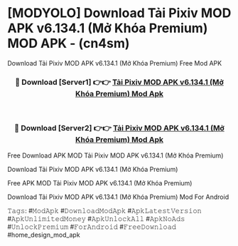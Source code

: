 # [MODYOLO] Download Tải Pixiv MOD APK v6.134.1 (Mở Khóa Premium) MOD APK - (cn4sm)
Download Tải Pixiv MOD APK v6.134.1 (Mở Khóa Premium) Free Mod APK

<div align="center">
<h3>🔴 Download [Server1] 👉👉 <a href="https://apk-comot.site?title=Tải_Pixiv_MOD_APK_v6.134.1_(Mở_Khóa_Premium)">Tải Pixiv MOD APK v6.134.1 (Mở Khóa Premium) Mod Apk</a></h3><br>

<h3>🔴 Download [Server2] 👉👉 <a href="https://apk-comot.site?title=Tải_Pixiv_MOD_APK_v6.134.1_(Mở_Khóa_Premium)">Tải Pixiv MOD APK v6.134.1 (Mở Khóa Premium) Mod Apk</a></h3>
</div>


Free Download APK MOD Tải Pixiv MOD APK v6.134.1 (Mở Khóa Premium)

Download Tải Pixiv MOD APK v6.134.1 (Mở Khóa Premium) 

Free APK MOD Tải Pixiv MOD APK v6.134.1 (Mở Khóa Premium) 

Download Tải Pixiv MOD APK v6.134.1 (Mở Khóa Premium) Mod For Android

𝚃𝚊𝚐𝚜: #𝙼𝚘𝚍𝙰𝚙𝚔 #𝙳𝚘𝚠𝚗𝚕𝚘𝚊𝚍𝙼𝚘𝚍𝙰𝚙𝚔 #𝙰𝚙𝚔𝙻𝚊𝚝𝚎𝚜𝚝𝚅𝚎𝚛𝚜𝚒𝚘𝚗 #𝙰𝚙𝚔𝚄𝚗𝚕𝚒𝚖𝚒𝚝𝚎𝚍𝙼𝚘𝚗𝚎𝚢 #𝙰𝚙𝚔𝚄𝚗𝚕𝚘𝚌𝚔𝙰𝚕𝚕 #𝙰𝚙𝚔𝙽𝚘𝙰𝚍𝚜 #𝚄𝚗𝚕𝚘𝚌𝚔𝙿𝚛𝚎𝚖𝚒𝚞𝚖 #𝙵𝚘𝚛𝙰𝚗𝚍𝚛𝚘𝚒𝚍 #𝙵𝚛𝚎𝚎𝙳𝚘𝚠𝚗𝚕𝚘𝚊𝚍 #home_design_mod_apk